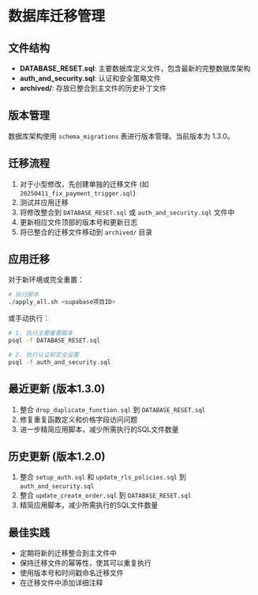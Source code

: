 # 数据库迁移管理

## 文件结构

- **DATABASE_RESET.sql**: 主要数据库定义文件，包含最新的完整数据库架构
- **auth_and_security.sql**: 认证和安全策略文件
- **archived/**: 存放已整合到主文件的历史补丁文件

## 版本管理

数据库架构使用 `schema_migrations` 表进行版本管理。当前版本为 1.3.0。

## 迁移流程

1. 对于小型修改，先创建单独的迁移文件 (如 `20250411_fix_payment_trigger.sql`)
2. 测试并应用迁移
3. 将修改整合到 `DATABASE_RESET.sql` 或 `auth_and_security.sql` 文件中
4. 更新相应文件顶部的版本号和更新日志
5. 将已整合的迁移文件移动到 `archived/` 目录

## 应用迁移

对于新环境或完全重置：

```bash
# 执行脚本
./apply_all.sh <supabase项目ID>
```

或手动执行：

```bash
# 1. 执行主要重置脚本
psql -f DATABASE_RESET.sql

# 2. 执行认证和安全设置
psql -f auth_and_security.sql
```

## 最近更新 (版本1.3.0)

1. 整合 `drop_duplicate_function.sql` 到 `DATABASE_RESET.sql`
2. 修复重复函数定义和价格字段访问问题
3. 进一步精简应用脚本，减少所需执行的SQL文件数量

## 历史更新 (版本1.2.0)

1. 整合 `setup_auth.sql` 和 `update_rls_policies.sql` 到 `auth_and_security.sql`
2. 整合 `update_create_order.sql` 到 `DATABASE_RESET.sql`
3. 精简应用脚本，减少所需执行的SQL文件数量

## 最佳实践

- 定期将新的迁移整合到主文件中
- 保持迁移文件的幂等性，使其可以重复执行
- 使用版本号和时间戳命名迁移文件
- 在迁移文件中添加详细注释 